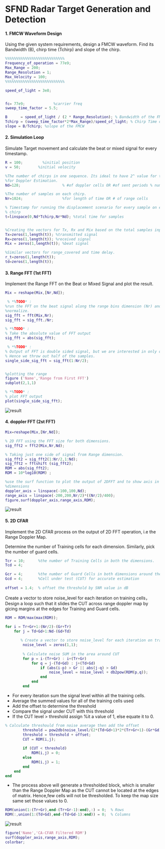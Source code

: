 # SFND Radar Target Generation and Detection

#### 1. FMCW Waveform Design
Using the given system requirements, design a FMCW waveform. Find its Bandwidth (B), chirp time (Tchirp) and slope of the chirp.

```Matlab
%%%%%%%%%%%%%%%%%%%%%%%%%%%
Frequency_of_operation = 77e9;
Max_Range = 200;
Range_Resolution = 1;
Max_Velocity = 100;
%%%%%%%%%%%%%%%%%%%%%%%%%%%

speed_of_light = 3e8;


fc= 77e9;             %carrier freq
sweep_time_factor = 5.5;

B      = speed_of_light / (2 * Range_Resolution); % Bandwidth of the FMCW, Bsweep
Tchirp = (sweep_time_factor*2*Max_Range)/speed_of_light; % Chirp Time of the FMCW
slope = B/Tchirp; %slope of the FMCW  
```

#### 2. Simulation Loop
Simulate Target movement and calculate the beat or mixed signal for every timestamp.

```Matlab
R = 100;         %initial position 
v = 50;        %initial velocity

%The number of chirps in one sequence. Its ideal to have 2^ value for the ease of running the FFT
%for Doppler Estimation. 
Nd=128;                   % #of doppler cells OR #of sent periods % number of chirps

%The number of samples on each chirp. 
Nr=1024;                  %for length of time OR # of range cells

% Timestamp for running the displacement scenario for every sample on each
% chirp
t=linspace(0,Nd*Tchirp,Nr*Nd); %total time for samples


%Creating the vectors for Tx, Rx and Mix based on the total samples input.
Tx=zeros(1,length(t)); %transmitted signal
Rx=zeros(1,length(t)); %received signal
Mix = zeros(1,length(t)); %beat signal

%Similar vectors for range_covered and time delay.
r_t=zeros(1,length(t));
td=zeros(1,length(t));
```

#### 3. Range FFT (1st FFT)

Implement the Range FFT on the Beat or Mixed Signal and plot the result.

```Matlab
Mix = reshape(Mix,[Nr,Nd]);

 % *%TODO* :
%run the FFT on the beat signal along the range bins dimension (Nr) and
%normalize.
sig_fft = fft(Mix,Nr);  
sig_fft = sig_fft./Nr;

% *%TODO* :
% Take the absolute value of FFT output
sig_fft = abs(sig_fft);  

 % *%TODO* :
% Output of FFT is double sided signal, but we are interested in only one side of the spectrum.
% Hence we throw out half of the samples.
single_side_sig_fft = sig_fft(1:Nr/2);


%plotting the range
figure ('Name','Range from First FFT')
subplot(2,1,1)

% *%TODO* :
% plot FFT output 
plot(single_side_sig_fft); 
```
![result](./pics/FFT.png)

#### 4. doppler FFT (2st FFT)

```Matlab
Mix=reshape(Mix,[Nr,Nd]);

% 2D FFT using the FFT size for both dimensions.
sig_fft2 = fft2(Mix,Nr,Nd);

% Taking just one side of signal from Range dimension.
sig_fft2 = sig_fft2(1:Nr/2,1:Nd);
sig_fft2 = fftshift (sig_fft2);
RDM = abs(sig_fft2);
RDM = 10*log10(RDM) ;

%use the surf function to plot the output of 2DFFT and to show axis in both
%dimensions
doppler_axis = linspace(-100,100,Nd);
range_axis = linspace(-200,200,Nr/2)*((Nr/2)/400);
figure,surf(doppler_axis,range_axis,RDM);
```
![result](./pics/DOPPLER_MAP.png)

#### 5. 2D CFAR
Implement the 2D CFAR process on the output of 2D FFT operation, i.e the Range Doppler Map.

Determine the number of Training cells for each dimension. Similarly, pick the number of guard cells.

```Matlab
Tcr = 10;      %the number of Training Cells in both the dimensions.
Tcd = 4;

Gcr = 4;       %the number of Guard Cells in both dimensions around the 
Gcd = 4;       %Cell under test (CUT) for accurate estimation
      
offset = 1.4;  % offset the threshold by SNR value in dB
```

Create a vector to store noise_level for each iteration on training cells，Design a loop such that it slides the CUT across range doppler map by gicing margins at the edges for Training and Guard cells.

```Matlab
RDM = RDM/max(max(RDM));

for i = Tr+Gr+1:(Nr/2)-(Gr+Tr)
    for j = Td+Gd+1:Nd-(Gd+Td)
        
       % Create a vector to store noise_level for each iteration on training cells
        noise_level = zeros(1,1);
        
        % Calculate noise SUM in the area around CUT
        for p = i-(Tr+Gr) : i+(Tr+Gr)
            for q = j-(Td+Gd) : j+(Td+Gd)
                if (abs(i-p) > Gr || abs(j-q) > Gd)
                    noise_level = noise_level + db2pow(RDM(p,q));
                end
            end
        end
```

* For every iteration sum the signal level within all the training cells.
* Average the summed values for all of the training cells used
* Add the offset to determine the threshold
* Compare the signal under CUT with this threshold
* If the CUT level > threshold assign %it a value of 1, else equate it to 0.

```Matlab
% Calculate threshould from noise average then add the offset
        threshold = pow2db(noise_level/(2*(Td+Gd+1)*2*(Tr+Gr+1)-(Gr*Gd)-1));
        threshold = threshold + offset;
        CUT = RDM(i,j);
        
        if (CUT < threshold)
            RDM(i,j) = 0;
        else
            RDM(i,j) = 1;
        end
    end
end
```

* The process above will generate a thresholded block, which is smaller than the Range Doppler Map as the CUT cannot be located at the edges of matrix. Hence,few cells will not be thresholded. To keep the map size same set those values to 0.

```Matlab
RDM(union(1:(Tr+Gr),end-(Tr+Gr-1):end),:) = 0;  % Rows
RDM(:,union(1:(Td+Gd),end-(Td+Gd-1):end)) = 0;  % Columns 
```


![result](./pics/2DCFAR.png)

```Matlab
figure('Name','CA-CFAR Filtered RDM')
surf(doppler_axis,range_axis,RDM);
colorbar;
```
